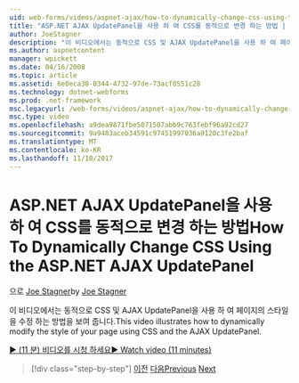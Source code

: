 ```yaml
---
uid: web-forms/videos/aspnet-ajax/how-to-dynamically-change-css-using-the-aspnet-ajax-updatepanel
title: "ASP.NET AJAX UpdatePanel을 사용 하 여 CSS를 동적으로 변경 하는 방법 | Microsoft Docs"
author: JoeStagner
description: "이 비디오에서는 동적으로 CSS 및 AJAX UpdatePanel을 사용 하 여 페이지의 스타일을 수정 하는 방법을 보여 줍니다."
ms.author: aspnetcontent
manager: wpickett
ms.date: 04/16/2008
ms.topic: article
ms.assetid: 6e0eca38-0344-4732-97de-73acf0551c28
ms.technology: dotnet-webforms
ms.prod: .net-framework
msc.legacyurl: /web-forms/videos/aspnet-ajax/how-to-dynamically-change-css-using-the-aspnet-ajax-updatepanel
msc.type: video
ms.openlocfilehash: a9dea9871fbe5071507abb9c763febf96a92cd27
ms.sourcegitcommit: 9a9483aceb34591c97451997036a9120c3fe2baf
ms.translationtype: MT
ms.contentlocale: ko-KR
ms.lasthandoff: 11/10/2017
---
```

<a name="how-to-dynamically-change-css-using-the-aspnet-ajax-updatepanel"></a><span data-ttu-id="56fdf-103">ASP.NET AJAX UpdatePanel을 사용 하 여 CSS를 동적으로 변경 하는 방법</span><span class="sxs-lookup"><span data-stu-id="56fdf-103">How To Dynamically Change CSS Using the ASP.NET AJAX UpdatePanel</span></span>
====================
<span data-ttu-id="56fdf-104">으로 [Joe Stagner](https://github.com/JoeStagner)</span><span class="sxs-lookup"><span data-stu-id="56fdf-104">by [Joe Stagner](https://github.com/JoeStagner)</span></span>

<span data-ttu-id="56fdf-105">이 비디오에서는 동적으로 CSS 및 AJAX UpdatePanel을 사용 하 여 페이지의 스타일을 수정 하는 방법을 보여 줍니다.</span><span class="sxs-lookup"><span data-stu-id="56fdf-105">This video illustrates how to dynamically modify the style of your page using CSS and the AJAX UpdatePanel.</span></span>

[<span data-ttu-id="56fdf-106">&#9654; (11 분) 비디오를 시청 하세요</span><span class="sxs-lookup"><span data-stu-id="56fdf-106">&#9654; Watch video (11 minutes)</span></span>](https://channel9.msdn.com/Blogs/ASP-NET-Site-Videos/how-to-dynamically-change-css-using-the-aspnet-ajax-updatepanel)

>[!div class="step-by-step"]
<span data-ttu-id="56fdf-107">[이전](basic-aspnet-authentication-in-an-ajax-enabled-application.md)
[다음](how-to-dynamically-add-controls-to-a-web-page.md)</span><span class="sxs-lookup"><span data-stu-id="56fdf-107">[Previous](basic-aspnet-authentication-in-an-ajax-enabled-application.md)
[Next](how-to-dynamically-add-controls-to-a-web-page.md)</span></span>
